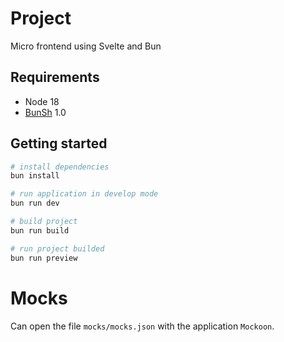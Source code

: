 # Project

Micro frontend using Svelte and Bun

## Requirements

* Node 18
* [BunSh](https://bun.sh/docs) 1.0

## Getting started

```bash
# install dependencies
bun install

# run application in develop mode
bun run dev

# build project
bun run build

# run project builded
bun run preview
```

# Mocks

Can open the file `mocks/mocks.json` with the application `Mockoon`.


